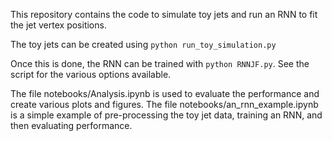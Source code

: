 This repository contains the code to simulate toy jets and run an RNN to fit the jet vertex positions.

The toy jets can be created using `python run_toy_simulation.py`

Once this is done, the RNN can be trained with `python RNNJF.py`. See the script for the various options available.

The file notebooks/Analysis.ipynb is used to evaluate the performance and create various plots and figures. The file notebooks/an_rnn_example.ipynb is a simple example of pre-processing the toy jet data, training an RNN, and then evaluating performance.